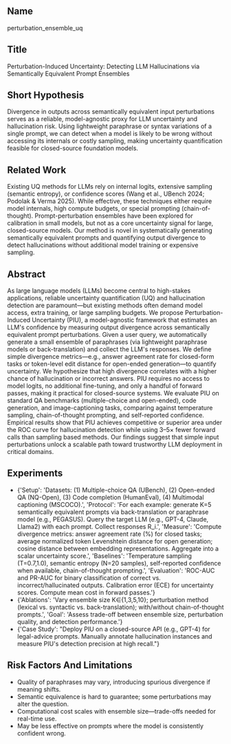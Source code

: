 ## Name

perturbation_ensemble_uq

## Title

Perturbation-Induced Uncertainty: Detecting LLM Hallucinations via Semantically Equivalent Prompt Ensembles

## Short Hypothesis

Divergence in outputs across semantically equivalent input perturbations serves as a reliable, model-agnostic proxy for LLM uncertainty and hallucination risk. Using lightweight paraphrase or syntax variations of a single prompt, we can detect when a model is likely to be wrong without accessing its internals or costly sampling, making uncertainty quantification feasible for closed-source foundation models.

## Related Work

Existing UQ methods for LLMs rely on internal logits, extensive sampling (semantic entropy), or confidence scores (Wang et al., UBench 2024; Podolak & Verma 2025). While effective, these techniques either require model internals, high compute budgets, or special prompting (chain-of-thought). Prompt-perturbation ensembles have been explored for calibration in small models, but not as a core uncertainty signal for large, closed-source models. Our method is novel in systematically generating semantically equivalent prompts and quantifying output divergence to detect hallucinations without additional model training or expensive sampling.

## Abstract

As large language models (LLMs) become central to high-stakes applications, reliable uncertainty quantification (UQ) and hallucination detection are paramount—but existing methods often demand model access, extra training, or large sampling budgets. We propose Perturbation-Induced Uncertainty (PIU), a model-agnostic framework that estimates an LLM's confidence by measuring output divergence across semantically equivalent prompt perturbations. Given a user query, we automatically generate a small ensemble of paraphrases (via lightweight paraphrase models or back-translation) and collect the LLM's responses. We define simple divergence metrics—e.g., answer agreement rate for closed-form tasks or token-level edit distance for open-ended generation—to quantify uncertainty. We hypothesize that high divergence correlates with a higher chance of hallucination or incorrect answers. PIU requires no access to model logits, no additional fine-tuning, and only a handful of forward passes, making it practical for closed-source systems. We evaluate PIU on standard QA benchmarks (multiple-choice and open-ended), code generation, and image-captioning tasks, comparing against temperature sampling, chain-of-thought prompting, and self-reported confidence. Empirical results show that PIU achieves competitive or superior area under the ROC curve for hallucination detection while using 3–5× fewer forward calls than sampling based methods. Our findings suggest that simple input perturbations unlock a scalable path toward trustworthy LLM deployment in critical domains.

## Experiments

- {'Setup': 'Datasets: (1) Multiple-choice QA (UBench), (2) Open-ended QA (NQ-Open), (3) Code completion (HumanEval), (4) Multimodal captioning (MSCOCO).', 'Protocol': 'For each example: generate K=5 semantically equivalent prompts via back-translation or paraphrase model (e.g., PEGASUS). Query the target LLM (e.g., GPT-4, Claude, Llama2) with each prompt. Collect responses R_i.', 'Measure': 'Compute divergence metrics: answer agreement rate (%) for closed tasks; average normalized token Levenshtein distance for open generation; cosine distance between embedding representations. Aggregate into a scalar uncertainty score.', 'Baselines': 'Temperature sampling (T=0.7,1.0), semantic entropy (N=20 samples), self-reported confidence when available, chain-of-thought prompting.', 'Evaluation': 'ROC-AUC and PR-AUC for binary classification of correct vs. incorrect/hallucinated outputs. Calibration error (ECE) for uncertainty scores. Compute mean cost in forward passes.'}
- {'Ablations': 'Vary ensemble size K∈{1,3,5,10}; perturbation method (lexical vs. syntactic vs. back-translation); with/without chain-of-thought prompts.', 'Goal': 'Assess trade-off between ensemble size, perturbation quality, and detection performance.'}
- {'Case Study': "Deploy PIU on a closed-source API (e.g., GPT-4) for legal-advice prompts. Manually annotate hallucination instances and measure PIU's detection precision at high recall."}

## Risk Factors And Limitations

- Quality of paraphrases may vary, introducing spurious divergence if meaning shifts.
- Semantic equivalence is hard to guarantee; some perturbations may alter the question.
- Computational cost scales with ensemble size—trade-offs needed for real-time use.
- May be less effective on prompts where the model is consistently confident wrong.

